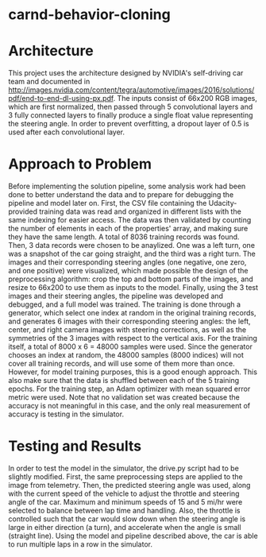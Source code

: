# carnd-behavior-cloning

# Architecture
This project uses the architecture designed by NVIDIA's self-driving car team and documented in http://images.nvidia.com/content/tegra/automotive/images/2016/solutions/pdf/end-to-end-dl-using-px.pdf.
The inputs consist of 66x200 RGB images, which are first normalized, then passed through 5 convolutional layers and 3 fully connected layers to finally produce a single float value representing the steering angle.
In order to prevent overfitting, a dropout layer of 0.5 is used after each convolutional layer.

# Approach to Problem
Before implementing the solution pipeline, some analysis work had been done to better understand the data and to prepare for debugging the pipeline and model later on.
First, the CSV file containing the Udacity-provided training data was read and organized in different lists with the same indexing for easier access. The data was then validated by counting the number of elements in each of the properties' array, and making sure they have the same length. A total of 8036 training records was found.
Then, 3 data records were chosen to be anaylized. One was a left turn, one was a snapshot of the car going straight, and the third was a right turn. The images and their corresponding steering angles (one negative, one zero, and one positive) were visualized, which made possible the design of the preprocessing algorithm: crop the top and bottom parts of the images, and resize to 66x200 to use them as inputs to the model.
Finally, using the 3 test images and their steering angles, the pipeline was developed and debugged, and a full model was trained.
The training is done through a generator, which select one index at random in the original training records, and generates 6 images with their corresponding steering angles: the left, center, and right camera images with steering corrections, as well as the symmetries of the 3 images with respect to the vertical axis. For the training itself, a total of 8000 x 6 = 48000 samples were used. Since the generator chooses an index at random, the 48000 samples (8000 indices) will not cover all training records, and will use some of them more than once. However, for model training purposes, this is a good enough approach. This also make sure that the data is shuffled between each of the 5 training epochs. For the training step, an Adam optimizer with mean squared error metric were used. Note that no validation set was created because the accuracy is not meaningful in this case, and the only real measurement of accuracy is testing in the simulator.

# Testing and Results
In order to test the model in the simulator, the drive.py script had to be slightly modified.
First, the same preprocessing steps are applied to the image from telemetry.
Then, the predicted steering angle was used, along with the current speed of the vehicle to adjust the throttle and steering angle of the car. Maximum and minimum speeds of 15 and 5 mi/hr were selected to balance between lap time and handling. Also, the throttle is controlled such that the car would slow down when the steering angle is large in either direction (a turn), and accelerate when the angle is small (straight line).
Using the model and pipeline described above, the car is able to run multiple laps in a row in the simulator.

